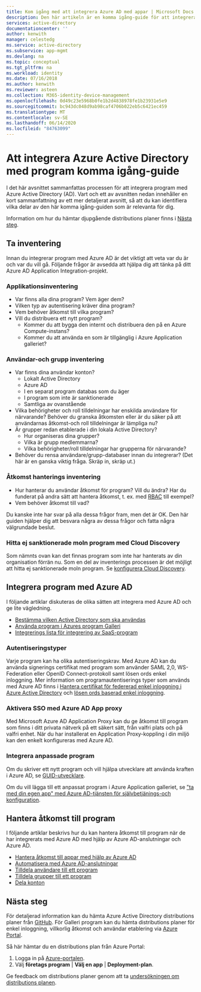 ```yaml
---
title: Kom igång med att integrera Azure AD med appar | Microsoft Docs
description: Den här artikeln är en komma igång-guide för att integrera Azure Active Directory (AD) med lokala program och moln program.
services: active-directory
documentationcenter: ''
author: kenwith
manager: celestedg
ms.service: active-directory
ms.subservice: app-mgmt
ms.devlang: na
ms.topic: conceptual
ms.tgt_pltfrm: na
ms.workload: identity
ms.date: 07/16/2018
ms.author: kenwith
ms.reviewer: asteen
ms.collection: M365-identity-device-management
ms.openlocfilehash: 0d49c23e5968b0fe1b2d4838978fe1b23931e5e9
ms.sourcegitcommit: bc943dc048d9ab98caf4706b022eb5c6421ec459
ms.translationtype: MT
ms.contentlocale: sv-SE
ms.lasthandoff: 06/14/2020
ms.locfileid: "84763099"
---
```

# <a name="integrating-azure-active-directory-with-applications-getting-started-guide"></a>Att integrera Azure Active Directory med program komma igång-guide

I det här avsnittet sammanfattas processen för att integrera program med Azure Active Directory (AD). Vart och ett av avsnitten nedan innehåller en kort sammanfattning av ett mer detaljerat avsnitt, så att du kan identifiera vilka delar av den här komma igång-guiden som är relevanta för dig.

Information om hur du hämtar djupgående distributions planer finns i [Nästa steg](#next-steps).

## <a name="take-inventory"></a>Ta inventering
Innan du integrerar program med Azure AD är det viktigt att veta var du är och var du vill gå.  Följande frågor är avsedda att hjälpa dig att tänka på ditt Azure AD Application Integration-projekt.

### <a name="application-inventory"></a>Applikationsinventering
* Var finns alla dina program? Vem äger dem?
* Vilken typ av autentisering kräver dina program?
* Vem behöver åtkomst till vilka program?
* Vill du distribuera ett nytt program?
  * Kommer du att bygga den internt och distribuera den på en Azure Compute-instans?
  * Kommer du att använda en som är tillgänglig i Azure Application galleriet?

### <a name="user-and-group-inventory"></a>Användar-och grupp inventering
* Var finns dina användar konton?
  * Lokalt Active Directory
  * Azure AD
  * I en separat program databas som du äger
  * I program som inte är sanktionerade
  * Samtliga av ovanstående
* Vilka behörigheter och roll tilldelningar har enskilda användare för närvarande? Behöver du granska åtkomsten eller är du säker på att användarnas åtkomst-och roll tilldelningar är lämpliga nu?
* Är grupper redan etablerade i din lokala Active Directory?
  * Hur organiseras dina grupper?
  * Vilka är grupp medlemmarna?
  * Vilka behörigheter/roll tilldelningar har grupperna för närvarande?
* Behöver du rensa användare/grupp-databaser innan du integrerar?  (Det här är en ganska viktig fråga. Skräp in, skräp ut.)

### <a name="access-management-inventory"></a>Åtkomst hanterings inventering
* Hur hanterar du användar åtkomst för program? Vill du ändra?  Har du funderat på andra sätt att hantera åtkomst, t. ex. med [RBAC](../../role-based-access-control/role-assignments-portal.md) till exempel?
* Vem behöver åtkomst till vad?

Du kanske inte har svar på alla dessa frågor fram, men det är OK.  Den här guiden hjälper dig att besvara några av dessa frågor och fatta några välgrundade beslut.

### <a name="find-unsanctioned-cloud-applications-with-cloud-discovery"></a>Hitta ej sanktionerade moln program med Cloud Discovery

Som nämnts ovan kan det finnas program som inte har hanterats av din organisation förrän nu.  Som en del av inventerings processen är det möjligt att hitta ej sanktionerade moln program. Se [konfigurera Cloud Discovery](/cloud-app-security/set-up-cloud-discovery).

## <a name="integrating-applications-with-azure-ad"></a>Integrera program med Azure AD
I följande artiklar diskuteras de olika sätten att integrera med Azure AD och ge lite vägledning.

* [Bestämma vilken Active Directory som ska användas](../fundamentals/active-directory-administer.md)
* [Använda program i Azures program Galleri](what-is-single-sign-on.md)
* [Integrerings lista för integrering av SaaS-program](../active-directory-saas-tutorial-list.md)

### <a name="authentication-types"></a>Autentiseringstyper
Varje program kan ha olika autentiseringskrav. Med Azure AD kan du använda signerings certifikat med program som använder SAML 2,0, WS-Federation eller OpenID Connect-protokoll samt lösen ords enkel inloggning. Mer information om programautentiserings typer som används med Azure AD finns i [Hantera certifikat för federerad enkel inloggning i Azure Active Directory](manage-certificates-for-federated-single-sign-on.md) och [lösen ords baserad enkel inloggning](what-is-single-sign-on.md).

### <a name="enabling-sso-with-azure-ad-app-proxy"></a>Aktivera SSO med Azure AD App proxy
Med Microsoft Azure AD Application Proxy kan du ge åtkomst till program som finns i ditt privata nätverk på ett säkert sätt, från valfri plats och på valfri enhet. När du har installerat en Application Proxy-koppling i din miljö kan den enkelt konfigureras med Azure AD.

### <a name="integrating-custom-applications"></a>Integrera anpassade program
Om du skriver ett nytt program och vill hjälpa utvecklare att använda kraften i Azure AD, se [GUID-utvecklare](../active-directory-applications-guiding-developers-for-lob-applications.md).

Om du vill lägga till ett anpassat program i Azure Application galleriet, se ["ta med din egen app" med Azure AD-tjänsten för självbetjänings-och konfiguration](https://cloudblogs.microsoft.com/enterprisemobility/2015/06/17/bring-your-own-app-with-azure-ad-self-service-saml-configuration-now-in-preview/).

## <a name="managing-access-to-applications"></a>Hantera åtkomst till program
I följande artiklar beskrivs hur du kan hantera åtkomst till program när de har integrerats med Azure AD med hjälp av Azure AD-anslutningar och Azure AD.

* [Hantera åtkomst till appar med hjälp av Azure AD](what-is-access-management.md)
* [Automatisera med Azure AD-anslutningar](../app-provisioning/user-provisioning.md)
* [Tilldela användare till ett program](../active-directory-applications-guiding-developers-assigning-users.md)
* [Tilldela grupper till ett program](../active-directory-applications-guiding-developers-assigning-groups.md)
* [Dela konton](../active-directory-sharing-accounts.md)

## <a name="next-steps"></a>Nästa steg
För detaljerad information kan du hämta Azure Active Directory distributions planer från [GitHub](https://aka.ms/deploymentplans). För Galleri program kan du hämta distributions planer för enkel inloggning, villkorlig åtkomst och användar etablering via [Azure Portal](https://portal.azure.com). 

Så här hämtar du en distributions plan från Azure Portal:

1. Logga in på [Azure-portalen](https://portal.azure.com).
2. Välj **företags program**  |  **Välj en app**  |  **Deployment-plan**.

Ge feedback om distributions planer genom att ta [undersökningen om distributions planen](https://aka.ms/DeploymentPlanFeedback).
